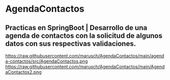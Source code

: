 # AgendaContactos

## Practicas en SpringBoot | Desarrollo de una agenda de contactos con la solicitud de algunos datos con sus respectivas validaciones.



https://raw.githubusercontent.com/marusch/AgendaContactos/main/agenda-contactos/src/AgendaContactos.png
https://raw.githubusercontent.com/marusch/AgendaContactos/main/AgendaContactos2.png
